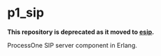 # p1_sip

**This repository is deprecated as it moved to [esip](https://github.com/processone/esip/).**

ProcessOne SIP server component in Erlang.
